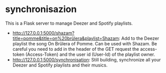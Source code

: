 # synchronisazion

This is a Flask server to manage Deezer and Spotify playlists.

- http://127.0.0.1:5000/shazam?title=pomme&title=on%20brûlera&playlist=Shazam: Add to the Deezer playlist the song On Brûlera of Pomme. 
    Can be used with Shazam.
    Be careful you need to add in the header of the GET request the access-token (Access-Token) 
    and the user id (User-Id) of the playlist owner.
- http://127.0.0.1:5000/synchronisation: Still building, 
  synchronize all your Deezer and Spotify playlists
  and their musics.
